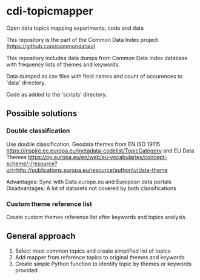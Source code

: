 # cdi-topicmapper
Open data topics mapping experiments, code and data

This repository is the part of the Common Data Index project (https://github.com/commondataio)

This repository includes data dumps from Common Data Index database with frequency lists of themes and keywords.

Data dumped as csv files with field names and count of occurences to 'data' directory.

Code as added to the 'scripts' directory. 


## Possible solutions

### Double classification

Use double classification. Geodata themes from EN ISO 19115 https://inspire.ec.europa.eu/metadata-codelist/TopicCategory and EU Data Themes https://op.europa.eu/en/web/eu-vocabularies/concept-scheme/-/resource?uri=http://publications.europa.eu/resource/authority/data-theme

Advantages: Sync with Data.europe.eu and European data portals
Disadvantages: A lot of datasets not covered by both classifications

### Custom theme reference list

Create custom themes reference list after keywords and topics analysis. 





## General approach

1. Select most common topics and create simplified list of topics
2. Add mapper from reference topics to original themes and keywords
3. Create simple Python function to identify topic by themes or keywords provided


